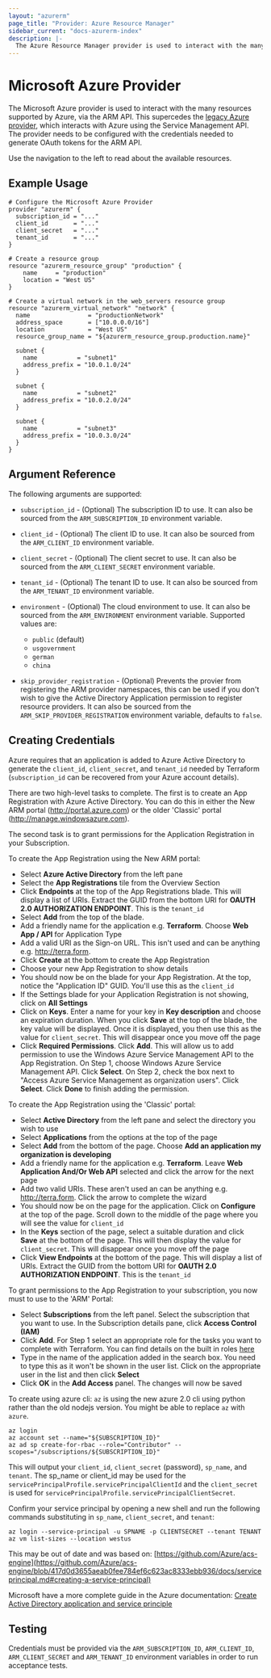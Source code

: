 ```yaml
---
layout: "azurerm"
page_title: "Provider: Azure Resource Manager"
sidebar_current: "docs-azurerm-index"
description: |-
  The Azure Resource Manager provider is used to interact with the many resources supported by Azure, via the ARM API. This supercedes the Azure provider, which interacts with Azure using the Service Management API. The provider needs to be configured with a credentials file, or credentials needed to generate OAuth tokens for the ARM API.
---
```


# Microsoft Azure Provider

The Microsoft Azure provider is used to interact with the many
resources supported by Azure, via the ARM API. This supercedes the [legacy Azure
provider][asm], which interacts with Azure using the Service Management API. The
provider needs to be configured with the credentials needed to generate OAuth
tokens for the ARM API.

[asm]: /docs/providers/azure/index.html

Use the navigation to the left to read about the available resources.

## Example Usage

```
# Configure the Microsoft Azure Provider
provider "azurerm" {
  subscription_id = "..."
  client_id       = "..."
  client_secret   = "..."
  tenant_id       = "..."
}

# Create a resource group
resource "azurerm_resource_group" "production" {
    name     = "production"
    location = "West US"
}

# Create a virtual network in the web_servers resource group
resource "azurerm_virtual_network" "network" {
  name                = "productionNetwork"
  address_space       = ["10.0.0.0/16"]
  location            = "West US"
  resource_group_name = "${azurerm_resource_group.production.name}"

  subnet {
    name           = "subnet1"
    address_prefix = "10.0.1.0/24"
  }

  subnet {
    name           = "subnet2"
    address_prefix = "10.0.2.0/24"
  }

  subnet {
    name           = "subnet3"
    address_prefix = "10.0.3.0/24"
  }
}

```

## Argument Reference

The following arguments are supported:

* `subscription_id` - (Optional) The subscription ID to use. It can also
  be sourced from the `ARM_SUBSCRIPTION_ID` environment variable.

* `client_id` - (Optional) The client ID to use. It can also be sourced from
  the `ARM_CLIENT_ID` environment variable.

* `client_secret` - (Optional) The client secret to use. It can also be sourced from
  the `ARM_CLIENT_SECRET` environment variable.

* `tenant_id` - (Optional) The tenant ID to use. It can also be sourced from the
  `ARM_TENANT_ID` environment variable.

* `environment` - (Optional) The cloud environment to use. It can also be sourced
  from the `ARM_ENVIRONMENT` environment variable. Supported values are:
  * `public` (default)
  * `usgovernment`
  * `german`
  * `china`
  
* `skip_provider_registration` - (Optional) Prevents the provier from registering
  the ARM provider namespaces, this can be used if you don't wish to give the Active
  Directory Application permission to register resource providers. It can also be
  sourced from the `ARM_SKIP_PROVIDER_REGISTRATION` environment variable, defaults
  to `false`.

## Creating Credentials

Azure requires that an application is added to Azure Active Directory to generate the `client_id`, `client_secret`, and `tenant_id` needed by Terraform (`subscription_id` can be recovered from your Azure account details).

There are two high-level tasks to complete.  The first is to create an App Registration with Azure Active Directory.  You can do this in either the New ARM portal (http://portal.azure.com) or the older 'Classic' portal (http://manage.windowsazure.com).

The second task is to grant permissions for the Application Registration in your Subscription.

To create the App Registration using the New ARM portal:

- Select **Azure Active Directory** from the left pane
- Select the **App Registrations** tile from the Overview Section
- Click **Endpoints** at the top of the App Registrations blade.  This will display a list of URIs. Extract the GUID from the bottom URI for **OAUTH 2.0 AUTHORIZATION ENDPOINT**. This is the `tenant_id`
- Select **Add** from the top of the blade.
- Add a friendly name for the application e.g. **Terraform**. Choose **Web App / API** for Application Type
- Add a valid URI as the Sign-on URL. This isn't used and can be anything e.g. http://terra.form.
- Click **Create** at the bottom to create the App Registration
- Choose your new App Registration to show details
- You should now be on the blade for your App Registration.  At the top, notice the "Application ID" GUID.  You'll use this as the `client_id`
- If the Settings blade for your Application Registration is not showing, click on **All Settings**
- Click on **Keys**. Enter a name for your key in **Key description** and choose an expiration duration.  When you click **Save** at the top of the blade, the key value will be displayed.  Once it is displayed, you then use this as the value for `client_secret`. This will disappear once you move off the page
- Click **Required Permissions**.  Click **Add**.  This will allow us to add permission to use the Windows Azure Service Management API to the App Registration.  On Step 1, choose Windows Azure Service Management API.  Click **Select**.  On Step 2, check the box next to "Access Azure Service Management as organization users".  Click **Select**.  Click **Done** to finish adding the permission.

To create the App Registration using the 'Classic' portal:

- Select **Active Directory** from the left pane and select the directory you wish to use
- Select **Applications** from the options at the top of the page
- Select **Add** from the bottom of the page. Choose **Add an application my organization is developing**
- Add a friendly name for the application e.g. **Terraform**. Leave **Web Application And/Or Web API** selected and click the arrow for the next page
- Add two valid URIs. These aren't used an can be anything e.g. http://terra.form. Click the arrow to complete the wizard
- You should now be on the page for the application. Click on **Configure** at the top of the page. Scroll down to the middle of the page where you will see the value for `client_id`
- In the **Keys** section of the page, select a suitable duration and click **Save** at the bottom of the page. This will then display the value for `client_secret`. This will disappear once you move off the page
- Click **View Endpoints** at the bottom of the page. This will display a list of URIs. Extract the GUID from the bottom URI for **OAUTH 2.0 AUTHORIZATION ENDPOINT**. This is the `tenant_id`

To grant permissions to the App Registration to your subscription, you now must to use to the 'ARM' Portal:

- Select **Subscriptions** from the left panel. Select the subscription that you want to use. In the Subscription details pane, click **Access Control (IAM)**
- Click **Add**.  For Step 1 select an appropriate role for the tasks you want to complete with Terraform. You can find details on the built in roles [here](https://azure.microsoft.com/en-gb/documentation/articles/role-based-access-built-in-roles/)
- Type in the name of the application added in the search box. You need to type this as it won't be shown in the user list. Click on the appropriate user in the list and then click **Select**
- Click **OK** in the **Add Access** panel. The changes will now be saved

To create using azure cli:
`az` is using the new azure 2.0 cli using python rather than the old nodejs version. You might be able to replace `az` with `azure`.
```
az login
az account set --name="${SUBSCRIPTION_ID}"
az ad sp create-for-rbac --role="Contributor" --scopes="/subscriptions/${SUBSCRIPTION_ID}"
```

This will output your `client_id`, `client_secret` (password), `sp_name`, and `tenant`. The sp_name or client_id may be used for the `servicePrincipalProfile.servicePrincipalClientId` and the `client_secret` is used for `servicePrincipalProfile.servicePrincipalClientSecret`.

Confirm your service principal by opening a new shell and run the following commands substituting in `sp_name`, `client_secret`, and `tenant`:
```
az login --service-principal -u SPNAME -p CLIENTSECRET --tenant TENANT
az vm list-sizes --location westus
```

This may be out of date and was based on: [https://github.com/Azure/acs-engine](https://github.com/Azure/acs-engine/blob/417d0d3655aeab0fee784ef6c623ac8333ebb936/docs/serviceprincipal.md#creating-a-service-principal)

Microsoft have a more complete guide in the Azure documentation: [Create Active Directory application and service principle](https://azure.microsoft.com/en-us/documentation/articles/resource-group-create-service-principal-portal/)

## Testing

Credentials must be provided via the `ARM_SUBSCRIPTION_ID`, `ARM_CLIENT_ID`,
`ARM_CLIENT_SECRET` and `ARM_TENANT_ID` environment variables in order to run
acceptance tests.
